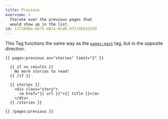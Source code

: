 ```yaml
---
title: Previous
overview: >
  Iterate over the previous pages that
  would show up in the list.
id: 1172608e-0e75-487a-8cd6-872746542550
---
```

This Tag functions the same way as the [`pages:next`](/docs/tags/pages-next) tag, but in the opposite direction.

```
{{ pages:previous as="stories" limit="2" }}

  {{ if no_results }}
    No more stories to read!
  {{ /if }}

  {{ stories }}
    <div class="story">
      <a href="{{ url }}">{{ title }}</a>
    </div>
  {{ /stories }}

{{ /pages:previous }}
```
